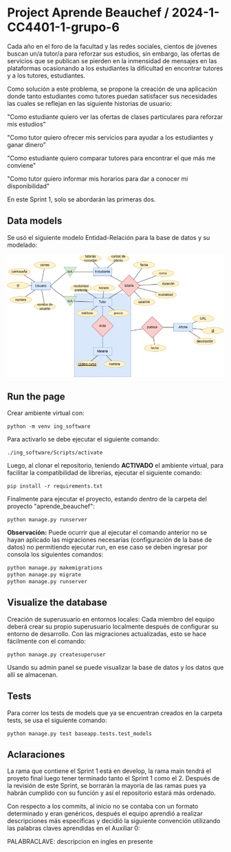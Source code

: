 # Project Aprende Beauchef / 2024-1-CC4401-1-grupo-6

Cada año en el foro de la facultad y las redes sociales, cientos de jóvenes buscan un/a tutor/a para reforzar sus estudios, sin embargo, las ofertas de servicios que se publican se pierden en la inmensidad de mensajes en las plataformas ocasionando a los estudiantes la dificultad en encontrar tutores y a los tutores, estudiantes. 

Como solución a este problema, se propone la creación de una aplicación donde tanto estudiantes como tutores puedan satisfacer sus necesidades las cuales se reflejan en las siguiente historias de usuario:

  "Como estudiante quiero ver las ofertas de clases particulares para reforzar mis estudios"
  
  "Como tutor quiero ofrecer mis servicios para ayudar a los estudiantes y ganar dinero"
  
  "Como estudiante quiero comparar tutores para encontrar el que más me conviene"
  
  "Como tutor quiero informar mis horarios para dar a conocer mi disponibilidad"

En este Sprint 1, solo se abordarán las primeras dos.

## Data models

Se usó el siguiente modelo Entidad-Relación para la base de datos y su modelado:

![Modelo Entidad-Relacion](/readme_assets/modeloEntidadRelacion.png  "Modelo Entidad Relacion")

## Run the page

Crear ambiente virtual con:
```
python -m venv ing_software
```

Para activarlo se debe ejecutar el siguiente comando:

```
./ing_software/Scripts/activate
```

Luego, al clonar el repositorio, teniendo **ACTIVADO** el ambiente virtual, para facilitar la compatibilidad de librerias, ejecutar el siguiente comando:

```
pip install -r requirements.txt
```

Finalmente para ejecutar el proyecto, estando dentro de la carpeta del proyecto "aprende_beauchef":
```
python manage.py runserver 
```

**Observación:** Puede ocurrir que al ejecutar el comando anterior no se hayan aplicado las migraciones necesarias (configuración de la base de datos) no permitiendo ejecutar run, en ese caso se deben ingresar por consola los siguientes comandos:

```
python manage.py makemigrations
python manage.py migrate
python manage.py runserver
```

## Visualize the database 
Creación de superusuario en entornos locales: Cada miembro del equipo deberá crear su propio superusuario localmente después de configurar su entorno de desarrollo. Con las migraciones actualizadas, esto se hace fácilmente con el comando: 

```
python manage.py createsuperuser
```

Usando su admin panel se puede visualizar la base de datos y los datos que allí se almacenan.

## Tests 
Para correr los tests de models que ya se encuentran creados en la carpeta tests, se usa el siguiente comando:
```
python manage.py test baseapp.tests.test_models
```

## Aclaraciones
La rama que contiene el Sprint 1 está en develop, la rama main tendrá el proyeto final luego tener terminado tanto el Sprint 1 como el 2. Después de la revisión de este Sprint, se borrarán la mayoría de las ramas pues ya habrán cumplido con su función y así el repositorio estará más ordenado.

Con respecto a los commits, al inicio no se contaba con un formato determinado y eran genéricos, después el equipo aprendió a realizar descripciones más específicas y decidió la siguiente convención utilizando las palabras claves aprendidas en el Auxiliar 0:

PALABRACLAVE: descripcion en ingles en presente
